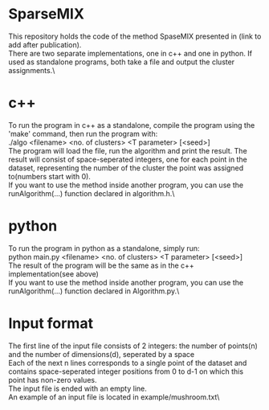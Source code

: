 # SparseMIX
This repository holds the code of the method SpaseMIX presented in (link to add after publication).\
There are two separate implementations, one in c++ and one in python. If used as standalone programs, both take a file and output the cluster assignments.\

# c++
To run the program in c++ as a standalone, compile the program using the 'make' command, then run the program with:\
./algo \<filename\> \<no. of clusters\> \<T parameter\> [\<seed\>]\
The program will load the file, run the algorithm and print the result. The result will consist of space-seperated integers, one for each point in the dataset, representing the number of the cluster the point was assigned to(numbers start with 0).\
If you want to use the method inside another program, you can use the runAlgorithm(...) function declared in algorithm.h.\

# python
To run the program in python as a standalone, simply run:\
python main.py \<filename\> \<no. of clusters\> \<T parameter\> [\<seed\>]\
The result of the program will be the same as in the c++ implementation(see above)\
If you want to use the method inside another program, you can use the runAlgorithm(...) function declared in Algorithm.py.\

# Input format
The first line of the input file consists of 2 integers: the number of points(n) and the number of dimensions(d), seperated by a space\
Each of the next n lines corresponds to a single point of the dataset and contains space-seperated integer positions from 0 to d-1 on which this point has non-zero values.\
The input file is ended with an empty line.\
An example of an input file is located in example/mushroom.txt\
